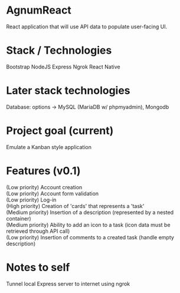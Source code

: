 # AgnumReact
React application that will use API data to populate user-facing UI.

# Stack / Technologies
Bootstrap
NodeJS
Express
Ngrok
React Native

# Later stack technologies
Database: options -> MySQL (MariaDB w/ phpmyadmin), Mongodb

# Project goal (current)
Emulate a Kanban style application 

# Features (v0.1)
(Low priority) Account creation<br/>
(Low priority) Account form validation<br/>
(Low priority) Log-in<br/>
(High priority) Creation of 'cards' that represents a 'task'<br/>
(Medium priority) Insertion of a description (represented by a nested container)<br/>
(Medium priority) Ability to add an icon to a task (icon data must be retrieved through API call)<br/>
(Low priority) Insertion of comments to a created task (handle empty description)<br/>

# Notes to self
Tunnel local Express server to internet using ngrok
